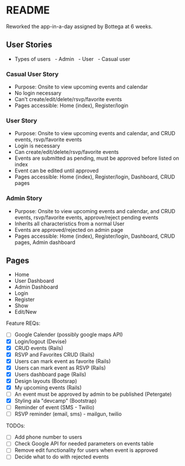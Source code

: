 # README

Reworked the app-in-a-day assigned by Bottega at 6 weeks. 

## User Stories
- Types of users
&nbsp; - Admin
&nbsp; - User
&nbsp; - Casual user

### Casual User Story
- Purpose: Onsite to view upcoming events and calendar
- No login necessary
- Can't create/edit/delete/rsvp/favorite events
- Pages accessible: Home (index), Register/login

### User Story
- Purpose: Onsite to view upcoming events and calendar, and CRUD events, rsvp/favorite events
- Login is necessary
- Can create/edit/delete/rsvp/favorite events
- Events are submitted as pending, must be approved before listed on index
- Event can be edited until approved
- Pages accessible: Home (index), Register/login, Dashboard, CRUD pages

### Admin Story
- Purpose: Onsite to view upcoming events and calendar, and CRUD events, rsvp/favorite events, approve/reject pending events
- Inherits all characteristics from a normal User
- Events are approved/rejected on admin page
- Pages accessible: Home (index), Register/login, Dashboard, CRUD pages, Admin dashboard

## Pages
- Home
- User Dashboard
- Admin Dashboard
- Login
- Register
- Show
- Edit/New

Feature REQs:
- [ ] Google Calender (possibly google maps API)
- [x] Login/logout (Devise)
- [x] CRUD events (Rails)
- [x] RSVP and Favorites CRUD (Rails)
- [x] Users can mark event as favorite (Rails)
- [x] Users can mark event as RSVP (Rails)
- [x] Users dashboard page (Rails)
- [x] Design layouts (Bootsrap)
- [x] My upcoming events (Rails)
- [ ] An event must be approved by admin to be published (Petergate)
- [x] Styling ala "devcamp" (Bootstrap)
- [ ] Reminder of event (SMS - Twilio)
- [ ] RSVP reminder (email, sms) - mailgun, twilio

TODOs:
- [ ] Add phone number to users
- [ ] Check Google API for needed parameters on events table
- [ ] Remove edit functionality for users when event is approved
- [ ] Decide what to do with rejected events
